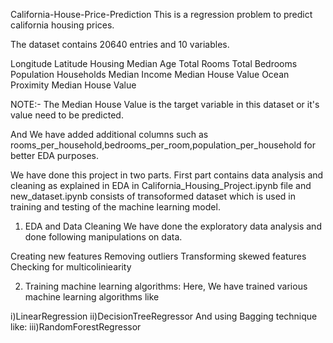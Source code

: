 California-House-Price-Prediction
This is a regression problem to predict california housing prices.

The dataset contains 20640 entries and 10 variables.

Longitude
Latitude
Housing Median Age
Total Rooms
Total Bedrooms
Population
Households
Median Income
Median House Value
Ocean Proximity
Median House Value 


NOTE:- The Median House Value is the target variable in this dataset or it's value need to be predicted.

And We have added additional columns such as rooms_per_household,bedrooms_per_room,population_per_household for better EDA purposes.

We have done this project in two parts. First part contains data analysis and cleaning as explained in EDA in California_Housing_Project.ipynb 
file and new_dataset.ipynb consists of transoformed dataset which is used in training and testing of the machine learning model.

1) EDA and Data Cleaning
We have done the exploratory data analysis and done following manipulations on data.

Creating new features
Removing outliers
Transforming skewed features
Checking for multicoliniearity

2) Training machine learning algorithms:
Here, We have trained various machine learning algorithms like

i)LinearRegression
ii)DecisionTreeRegressor
And using Bagging technique like:
iii)RandomForestRegressor

